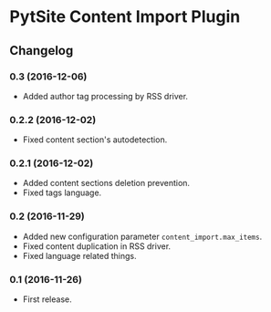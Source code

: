 # PytSite Content Import Plugin


## Changelog

### 0.3 (2016-12-06)
- Added author tag processing by RSS driver.


### 0.2.2 (2016-12-02)
- Fixed content section's autodetection.


### 0.2.1 (2016-12-02)
- Added content sections deletion prevention.
- Fixed tags language.


### 0.2 (2016-11-29)
- Added new configuration parameter `content_import.max_items`.
- Fixed content duplication in RSS driver.
- Fixed language related things.


### 0.1 (2016-11-26)
- First release.
